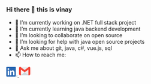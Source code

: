 ### Hi there 👋 this is vinay

- 🔭 I’m currently working on .NET full stack project
- 🌱 I’m currently learning java backend development
- 👯 I’m looking to collaborate on open source
- 🤔 I’m looking for help with java open source projects
- 💬 Ask me about git, java, c#, vue.js, sql
- 📫 How to reach me:
  <p align="left"> 
 <a href="https://www.linkedin.com/in/vinay-kumar3757">
    <img src="https://github.com/chelpuri/chelpuri/blob/main/LI-In-Bug.png" alt="linkedin" height="26px" width="30px" />
 </a>
 <a href="mailto: vinay21031998@gmail.com">
    <img src="https://github.com/chelpuri/chelpuri/blob/main/gmail_logo.png" alt="gmail" height="30px" width="30px" />
 </a>
 
 </p>


